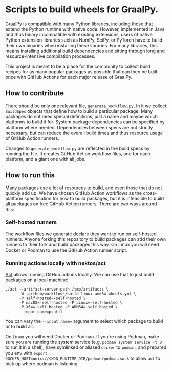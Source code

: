 # Scripts to build wheels for GraalPy.

[GraalPy](https://github.com/oracle/graalpython) is compatible with many Python
libraries, including those that extend the Python runtime with native code.
However, implemented in Java and thus binary incompatible with existing
extensions, users of native Python extension libraries such as NumPy, SciPy, or
PyTorch have to build their own binaries when installing these libraries. For
many libraries, this means installing additional build dependencies and sitting
through long and resource-intensive compilation processes.

This project is meant to be a place for the community to collect build recipes
for as many popular packages as possible that can then be built once with
GitHub Actions for each major release of GraalPy.

## How to contribute

There should be only one relevant file, `generate_workflow.py`. In it we
collect `BuildSpec` objects that define how to build a particular package. Many
packages do not need special definitions, just a name and maybe which platforms
to build it for. System package dependencies can be specified by platform where
needed. Dependencies between specs are not strictly necessary, but can reduce
the overall build times and thus resource usage of GitHub Action runners.

Changes to `generate_workflow.py` are reflected in the build specs by running
the file. It creates GitHub Action workflow files, one for each platform, and a
giant one with all jobs.

## How to run this

Many packages use a lot of resources to build, and even those that do not
quickly add up. We have chosen GitHub Action workflows as the cross-platform
specification for how to build packages, but it is infeasible to build all
packages on free GitHub Action runners. There are two ways around this:

### Self-hosted runners

The workflow files we generate declare they want to run on self-hosted runners.
Anyone forking this repository to build packages can add their own runners to
their fork and build packages this way. On Linux you will need Docker or Podman
to use the GitHub Action runner script.

### Running actions locally with nektos/act

[Act](https://github.com/nektos/act) allows running GitHub actions locally. We
can use that to just build packages on a local machine:

```
./act --artifact-server-path /tmp/artifacts \
      -W .github/workflows/build-linux-amd64-wheels.yml \
      -P self-hosted=-self-hosted \
      -P macOS=-self-hosted -P Linux=-self-hosted \
      -P X64=-self-hosted -P ARM64=-self-hosted \
      --input name=psutil
```

You can vary the `--input name=` argument to select which package to build or to
build all.

On Linux you will need Docker or Podman. If you're using Podman, make sure you
are running the system service (e.g. `podman system service -t 0` to run it in
a shell), have symlinked or aliased `docker` to `podman`, and prepared you env
with `export DOCKER_HOST=unix://$XDG_RUNTIME_DIR/podman/podman.sock` to allow
`act` to pick up where podman is listening.
